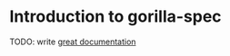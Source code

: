 # Introduction to gorilla-spec

TODO: write [great documentation](http://jacobian.org/writing/what-to-write/)
